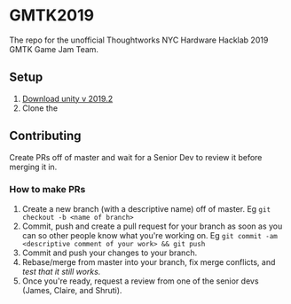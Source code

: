 # GMTK2019
The repo for the unofficial Thoughtworks NYC Hardware Hacklab 2019 GMTK Game Jam Team.

## Setup
1. [Download unity v 2019.2](https://store.unity.com/?_ga=2.8641653.1107969696.1564765981-1328171330.1564765981)
2. Clone the 

## Contributing
Create PRs off of master and wait for a Senior Dev to review it before merging it in.

### How to make PRs
1. Create a new branch (with a descriptive name) off of master. Eg `git checkout -b <name of branch>`
2. Commit, push and create a pull request for your branch as soon as you can so other people know what you're working on. Eg `git commit -am <descriptive comment of your work> && git push`
3. Commit and push your changes to your branch.
5. Rebase/merge from master into your branch, fix merge conflicts, and _test that it still works._
6. Once you're ready, request a review from one of the senior devs (James, Claire, and Shruti).
